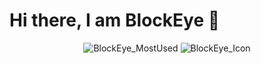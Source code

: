 # Hi there, I am BlockEye 👋

<div align="center">
  <img src="https://github-readme-stats.vercel.app/api/top-langs?username=BlockEye&show_icons=true&locale=en&layout=compact" alt="BlockEye_MostUsed" />
  <img src="https://github-readme-stats.vercel.app/api?username=BlockEye&show_icons=true&locale=en" alt="BlockEye_Icon" />
 <div/>
